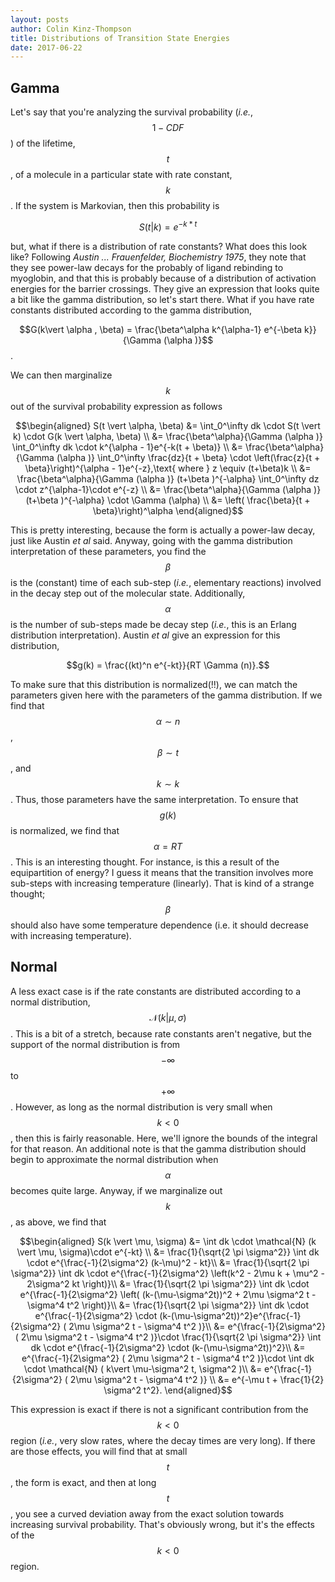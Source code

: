 ```yaml
---
layout: posts
author: Colin Kinz-Thompson
title: Distributions of Transition State Energies
date: 2017-06-22
---
```


## Gamma
Let's say that you're analyzing the survival probability (*i.e.*, $$1-CDF$$) of the lifetime, $$t$$, of a molecule in a particular state with rate constant, $$k$$. If the system is Markovian, then this probability is

$$S(t\vert k) = e^{-k*t}$$

but, what if there is a distribution of rate constants? What does this look like? Following *Austin ... Frauenfelder, Biochemistry 1975*, they note that they see power-law decays for the probably of ligand rebinding to myoglobin, and that this is probably because of a distribution of activation energies for the barrier crossings. They give an expression that looks quite a bit like the gamma distribution, so let's start there. What if you have rate constants distributed according to the gamma distribution,

$$G(k\vert \alpha , \beta) = \frac{\beta^\alpha k^{\alpha-1} e^{-\beta k}}{\Gamma (\alpha )}$$.

We can then marginalize $$k$$ out of the survival probability expression as follows

$$\begin{aligned}
S(t \vert \alpha, \beta) &= \int_0^\infty dk \cdot S(t \vert k) \cdot G(k \vert \alpha, \beta) \\
&= \frac{\beta^\alpha}{\Gamma (\alpha )} \int_0^\infty dk \cdot k^{\alpha - 1}e^{-k(t + \beta)} \\
&= \frac{\beta^\alpha}{\Gamma (\alpha )} \int_0^\infty \frac{dz}{t + \beta} \cdot \left(\frac{z}{t + \beta}\right)^{\alpha - 1}e^{-z},\text{ where } z \equiv (t+\beta)k \\
&= \frac{\beta^\alpha}{\Gamma (\alpha )} (t+\beta )^{-\alpha} \int_0^\infty dz \cdot z^{\alpha-1}\cdot e^{-z} \\
&= \frac{\beta^\alpha}{\Gamma (\alpha )} (t+\beta )^{-\alpha} \cdot \Gamma (\alpha) \\
&= \left( \frac{\beta}{t + \beta}\right)^\alpha
\end{aligned}$$

This is pretty interesting, because the form is actually a power-law decay, just like Austin *et al* said. Anyway, going with the gamma distribution interpretation of these parameters, you find the $$\beta$$ is the (constant) time of each sub-step (*i.e.*, elementary reactions) involved in the decay step out of the molecular state. Additionally, $$\alpha$$ is the number of sub-steps made be decay step (*i.e.*, this is an Erlang distribution interpretation). Austin *et al* give an expression for this distribution,

$$g(k) = \frac{(kt)^n e^{-kt}}{RT \Gamma (n)}.$$

To make sure that this distribution is normalized(!!), we can match the parameters given here with the parameters of the gamma distribution. If we find that $$\alpha \sim n$$, $$\beta \sim t$$, and $$k \sim k$$. Thus, those parameters have the same interpretation. To ensure that $$g(k)$$ is normalized, we find that $$\alpha = RT$$. This is an interesting thought. For instance, is this a result of the equipartition of energy? I guess it means that the transition involves more sub-steps with increasing temperature (linearly). That is kind of a strange thought; $$\beta$$ should also have some temperature dependence (i.e. it should decrease with increasing temperature).

## Normal

A less exact case is if the rate constants are distributed according to a normal distribution, $$\mathcal{N}(k \vert \mu, \sigma)$$. This is a bit of a stretch, because rate constants aren't negative, but the support of the normal distribution is from $$-\infty$$ to $$+\infty$$. However, as long as the normal distribution is very small when $$k < 0$$, then this is fairly reasonable. Here, we'll ignore the bounds of the integral for that reason. An additional note is that the gamma distribution should begin to approximate the normal distribution when $$\alpha$$ becomes quite large. Anyway, if we marginalize out $$k$$, as above, we find that

$$\begin{aligned}
S(k \vert \mu, \sigma) &= \int dk \cdot \mathcal{N} (k \vert \mu, \sigma)\cdot e^{-kt} \\
&= \frac{1}{\sqrt{2 \pi \sigma^2}} \int dk \cdot e^{\frac{-1}{2\sigma^2} (k-\mu)^2 - kt}\\
&= \frac{1}{\sqrt{2 \pi \sigma^2}} \int dk \cdot e^{\frac{-1}{2\sigma^2} \left(k^2 - 2\mu k + \mu^2 - 2\sigma^2 kt \right)}\\
&= \frac{1}{\sqrt{2 \pi \sigma^2}} \int dk \cdot e^{\frac{-1}{2\sigma^2} \left( (k-(\mu-\sigma^2t))^2 + 2\mu \sigma^2 t - \sigma^4 t^2 \right)}\\
&= \frac{1}{\sqrt{2 \pi \sigma^2}} \int dk \cdot e^{\frac{-1}{2\sigma^2} \cdot (k-(\mu-\sigma^2t))^2}e^{\frac{-1}{2\sigma^2} ( 2\mu \sigma^2 t - \sigma^4 t^2 )}\\
&= e^{\frac{-1}{2\sigma^2} ( 2\mu \sigma^2 t - \sigma^4 t^2 )}\cdot \frac{1}{\sqrt{2 \pi \sigma^2}} \int dk \cdot e^{\frac{-1}{2\sigma^2} \cdot (k-(\mu-\sigma^2t))^2}\\
&= e^{\frac{-1}{2\sigma^2} ( 2\mu \sigma^2 t - \sigma^4 t^2 )}\cdot \int dk \cdot \mathcal{N} ( k\vert \mu-\sigma^2 t, \sigma^2 )\\
&= e^{\frac{-1}{2\sigma^2} ( 2\mu \sigma^2 t - \sigma^4 t^2 )} \\
&= e^{-\mu t + \frac{1}{2} \sigma^2 t^2}.
\end{aligned}$$


This expression is exact if there is not a significant contribution from the $$k < 0$$ region (*i.e.*, very slow rates, where the decay times are very long). If there are those effects, you will find that at small $$t$$, the form is exact, and then at long $$t$$, you see a curved deviation away from the exact solution towards increasing survival probability. That's obviously wrong, but it's the effects of the $$k < 0$$ region.
